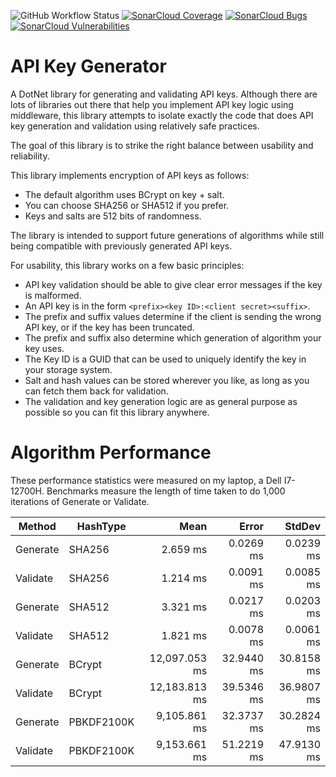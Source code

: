 ![GitHub Workflow Status](https://img.shields.io/github/actions/workflow/status/tspence/api-key-generator/dotnet.yml?branch=main)
[![SonarCloud Coverage](https://sonarcloud.io/api/project_badges/measure?project=tspence_api-key-generator&metric=coverage)](https://sonarcloud.io/summary/overall?id=tspence_api-key-generator)
[![SonarCloud Bugs](https://sonarcloud.io/api/project_badges/measure?project=tspence_api-key-generator&metric=bugs)](https://sonarcloud.io/summary/overall?id=tspence_api-key-generator)
[![SonarCloud Vulnerabilities](https://sonarcloud.io/api/project_badges/measure?project=tspence_api-key-generator&metric=vulnerabilities)](https://sonarcloud.io/summary/overall?id=tspence_api-key-generator)

# API Key Generator

A DotNet library for generating and validating API keys.  Although there are lots of libraries out there that help you
implement API key logic using middleware, this library attempts to isolate exactly the code that does API key generation
and validation using relatively safe practices.

The goal of this library is to strike the right balance between usability and reliability.

This library implements encryption of API keys as follows:
* The default algorithm uses BCrypt on key + salt.
* You can choose SHA256 or SHA512 if you prefer.
* Keys and salts are 512 bits of randomness. 

The library is intended to support future generations of algorithms while still being compatible with previously
generated API keys.

For usability, this library works on a few basic principles:
* API key validation should be able to give clear error messages if the key is malformed.
* An API key is in the form `<prefix><key ID>:<client secret><suffix>`.
* The prefix and suffix values determine if the client is sending the wrong API key, or if the key has been truncated.
* The prefix and suffix also determine which generation of algorithm your key uses.
* The Key ID is a GUID that can be used to uniquely identify the key in your storage system.
* Salt and hash values can be stored wherever you like, as long as you can fetch them back for validation.  
* The validation and key generation logic are as general purpose as possible so you can fit this library anywhere.

# Algorithm Performance

These performance statistics were measured on my laptop, a Dell I7-12700H.  Benchmarks measure the length of time
taken to do 1,000 iterations of Generate or Validate.

|   Method |   HashType |          Mean |      Error |     StdDev |
|--------- |----------- |--------------:|-----------:|-----------:|
| Generate |     SHA256 |      2.659 ms |  0.0269 ms |  0.0239 ms |
| Validate |     SHA256 |      1.214 ms |  0.0091 ms |  0.0085 ms |
| Generate |     SHA512 |      3.321 ms |  0.0217 ms |  0.0203 ms |
| Validate |     SHA512 |      1.821 ms |  0.0078 ms |  0.0061 ms |
| Generate |     BCrypt | 12,097.053 ms | 32.9440 ms | 30.8158 ms |
| Validate |     BCrypt | 12,183.813 ms | 39.5346 ms | 36.9807 ms |
| Generate | PBKDF2100K |  9,105.861 ms | 32.3737 ms | 30.2824 ms |
| Validate | PBKDF2100K |  9,153.661 ms | 51.2219 ms | 47.9130 ms |